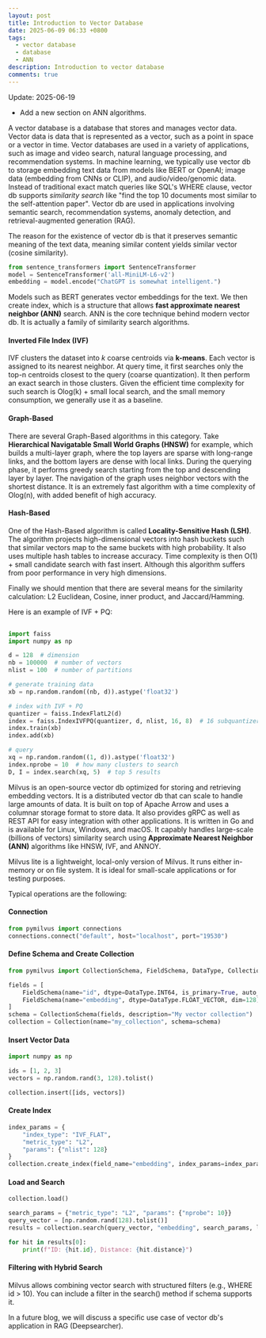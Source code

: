 ```yaml
---
layout: post
title: Introduction to Vector Database
date: 2025-06-09 06:33 +0800
tags:
  - vector database
  - database
  - ANN
description: Introduction to vector database
comments: true
---
```


Update: 2025-06-19
- Add a new section on ANN algorithms.

A vector database is a database that stores and manages vector data. Vector data is data that is represented as a vector, such as a point in space or a vector in time. Vector databases are used in a variety of applications, such as image and video search, natural language processing, and recommendation systems. In machine learning, we typically use vector db to storage embedding text data from models like BERT or OpenAI; image data (embedding from CNNs or CLIP), and audio/video/genomic data. Instead of traditional exact match queries like SQL's WHERE clause, vector db supports _similarity search_ like "find the top 10 documents most similar to the self-attention paper". Vector db are used in applications involving semantic search, recommendation systems, anomaly detection, and retrieval-augmented generation (RAG).

The reason for the existence of vector db is that it preserves semantic meaning
of the text data, meaning similar content yields similar vector (cosine
similarity).

```python
from sentence_transformers import SentenceTransformer
model = SentenceTransformer('all-MiniLM-L6-v2')
embedding = model.encode("ChatGPT is somewhat intelligent.")
```

Models such as BERT generates vector embeddings for the text. We then create
index, which is a structure that allows **fast approximate nearest neighbor (ANN)**
search. ANN is the core technique behind modern vector db. It is actually a
family of similarity search algorithms.

#### Inverted File Index (IVF)

IVF clusters the dataset into _k_ coarse centroids via **k-means**. Each vector
is assigned to its nearest neighbor. At query time, it first searches only the top-n
centroids closest to the query (coarse quantization). It then perform an exact
search in those clusters. Given the efficient time complexity for such search is
Olog(k) + small local search, and the small memory consumption,  we generally
use it as a baseline.  

#### Graph-Based

There are several Graph-Based algorithms in this category.  Take **Hierarchical
Navigatable Small World Graphs (HNSW)** for example, which builds a multi-layer
graph, where the top layers are sparse with long-range links, and the bottom
layers are dense with local links.  During the querying phase, it performs
greedy search starting from the top and descending layer by layer.  The
navigation of the graph uses neighbor vectors with the shortest distance.  It is
an extremely fast algorithm with a time complexity of Olog(n), with added
benefit of high accuracy.

#### Hash-Based

One of the Hash-Based algorithm is called **Locality-Sensitive Hash (LSH)**.
The algorithm projects high-dimensional vectors into hash buckets such that
similar vectors map to the same buckets with high probability.  It also uses
multiple hash tables to increase accuracy.  Time complexity is then O(1) + small
candidate search with fast insert.  Although this algorithm suffers from poor
performance in very high dimensions.

Finally we should mention that there are several means for the similarity
calculation: L2 Euclidean, Cosine, inner product, and Jaccard/Hamming.

Here is an example of IVF + PQ:

```python
 
import faiss
import numpy as np

d = 128  # dimension
nb = 100000  # number of vectors
nlist = 100  # number of partitions

# generate training data
xb = np.random.random((nb, d)).astype('float32')

# index with IVF + PQ
quantizer = faiss.IndexFlatL2(d)
index = faiss.IndexIVFPQ(quantizer, d, nlist, 16, 8)  # 16 subquantizers, 8 bits each
index.train(xb)
index.add(xb)

# query
xq = np.random.random((1, d)).astype('float32')
index.nprobe = 10  # how many clusters to search
D, I = index.search(xq, 5)  # top 5 results
```


Milvus is an open-source vector db optimized for storing and retrieving embedding vectors. It is a distributed vector db that can scale to handle large amounts of data. It is built on top of Apache Arrow and uses a columnar storage format to store data. It also provides gRPC as well as REST API for easy integration with other applications. It is written in Go and is available for Linux, Windows, and macOS. It capably handles large-scale (billions of vectors) similarity search using **Approximate Nearest Neighbor (ANN)** algorithms like HNSW, IVF, and ANNOY.

Milvus lite is a lightweight, local-only version of Milvus. It runs either in-memory or on file system. It is ideal for small-scale applications or for testing purposes.

Typical operations are the following:

#### Connection

```python
from pymilvus import connections
connections.connect("default", host="localhost", port="19530")
```

#### Define Schema and Create Collection

```python
from pymilvus import CollectionSchema, FieldSchema, DataType, Collection

fields = [
    FieldSchema(name="id", dtype=DataType.INT64, is_primary=True, auto_id=False),
    FieldSchema(name="embedding", dtype=DataType.FLOAT_VECTOR, dim=128)
]
schema = CollectionSchema(fields, description="My vector collection")
collection = Collection(name="my_collection", schema=schema)
```

#### Insert Vector Data

```python
import numpy as np

ids = [1, 2, 3]
vectors = np.random.rand(3, 128).tolist()

collection.insert([ids, vectors])
```

#### Create Index

```python
index_params = {
    "index_type": "IVF_FLAT",
    "metric_type": "L2",
    "params": {"nlist": 128}
}
collection.create_index(field_name="embedding", index_params=index_params)
```

#### Load and Search

```python
collection.load()

search_params = {"metric_type": "L2", "params": {"nprobe": 10}}
query_vector = [np.random.rand(128).tolist()]
results = collection.search(query_vector, "embedding", search_params, limit=2)

for hit in results[0]:
    print(f"ID: {hit.id}, Distance: {hit.distance}")
```

#### Filtering with Hybrid Search

Milvus allows combining vector search with structured filters (e.g., WHERE id > 10). You can include a filter in the search() method if schema supports it.

In a future blog, we will discuss a specific use case of vector db's application in RAG (Deepsearcher).
